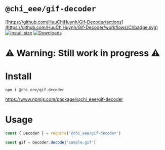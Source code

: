 # `@chi_eee/gif-decoder`

![https://github.com/HuuChiHuynh/Gif-Decoder/actions](https://github.com/HuuChiHuynh/Gif-Decoder/workflows/CI/badge.svg)
[![install size](https://packagephobia.com/badge?p=@chi_eee/gif-decoder)](https://packagephobia.com/result?p=@chi_eee/gif-decoder)
[![Downloads](https://img.shields.io/npm/dm/@chi_eee/gif-decoder.svg?sanitize=true)](https://npmcharts.com/compare/@chi_eee/gif-decoder?minimal=true)

# ⚠️ Warning: Still work in progress ⚠️

# Install

```
npm i @chi_eee/gif-decoder
```

https://www.npmjs.com/package/@chi_eee/gif-decoder

# Usage

```js
const { Decoder } = require('@chi_eee/gif-decoder')

const gif = Decoder.decode('sample.gif')
```
